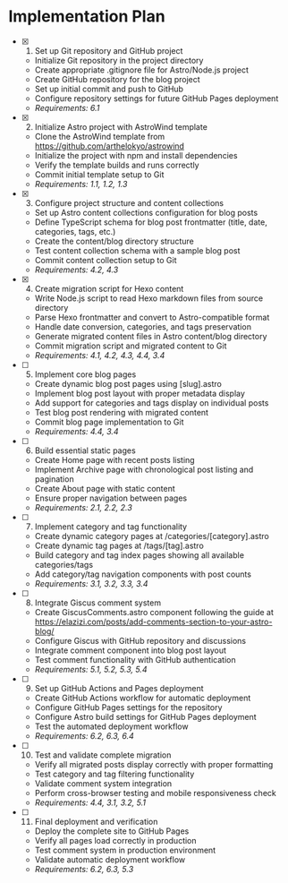 # Implementation Plan

- [x] 1. Set up Git repository and GitHub project
  - Initialize Git repository in the project directory
  - Create appropriate .gitignore file for Astro/Node.js project
  - Create GitHub repository for the blog project
  - Set up initial commit and push to GitHub
  - Configure repository settings for future GitHub Pages deployment
  - _Requirements: 6.1_

- [x] 2. Initialize Astro project with AstroWind template
  - Clone the AstroWind template from <https://github.com/arthelokyo/astrowind>
  - Initialize the project with npm and install dependencies
  - Verify the template builds and runs correctly
  - Commit initial template setup to Git
  - _Requirements: 1.1, 1.2, 1.3_

- [x] 3. Configure project structure and content collections
  - Set up Astro content collections configuration for blog posts
  - Define TypeScript schema for blog post frontmatter (title, date, categories, tags, etc.)
  - Create the content/blog directory structure
  - Test content collection schema with a sample blog post
  - Commit content collection setup to Git
  - _Requirements: 4.2, 4.3_

- [x] 4. Create migration script for Hexo content
  - Write Node.js script to read Hexo markdown files from source directory
  - Parse Hexo frontmatter and convert to Astro-compatible format
  - Handle date conversion, categories, and tags preservation
  - Generate migrated content files in Astro content/blog directory
  - Commit migration script and migrated content to Git
  - _Requirements: 4.1, 4.2, 4.3, 4.4, 3.4_

- [ ] 5. Implement core blog pages
  - Create dynamic blog post pages using [slug].astro
  - Implement blog post layout with proper metadata display
  - Add support for categories and tags display on individual posts
  - Test blog post rendering with migrated content
  - Commit blog page implementation to Git
  - _Requirements: 4.4, 3.4_

- [ ] 6. Build essential static pages
  - Create Home page with recent posts listing
  - Implement Archive page with chronological post listing and pagination
  - Create About page with static content
  - Ensure proper navigation between pages
  - _Requirements: 2.1, 2.2, 2.3_

- [ ] 7. Implement category and tag functionality
  - Create dynamic category pages at /categories/[category].astro
  - Create dynamic tag pages at /tags/[tag].astro
  - Build category and tag index pages showing all available categories/tags
  - Add category/tag navigation components with post counts
  - _Requirements: 3.1, 3.2, 3.3, 3.4_

- [ ] 8. Integrate Giscus comment system
  - Create GiscusComments.astro component following the guide at <https://elazizi.com/posts/add-comments-section-to-your-astro-blog/>
  - Configure Giscus with GitHub repository and discussions
  - Integrate comment component into blog post layout
  - Test comment functionality with GitHub authentication
  - _Requirements: 5.1, 5.2, 5.3, 5.4_

- [ ] 9. Set up GitHub Actions and Pages deployment
  - Create GitHub Actions workflow for automatic deployment
  - Configure GitHub Pages settings for the repository
  - Configure Astro build settings for GitHub Pages deployment
  - Test the automated deployment workflow
  - _Requirements: 6.2, 6.3, 6.4_

- [ ] 10. Test and validate complete migration
  - Verify all migrated posts display correctly with proper formatting
  - Test category and tag filtering functionality
  - Validate comment system integration
  - Perform cross-browser testing and mobile responsiveness check
  - _Requirements: 4.4, 3.1, 3.2, 5.1_

- [ ] 11. Final deployment and verification
  - Deploy the complete site to GitHub Pages
  - Verify all pages load correctly in production
  - Test comment system in production environment
  - Validate automatic deployment workflow
  - _Requirements: 6.2, 6.3, 5.3_
